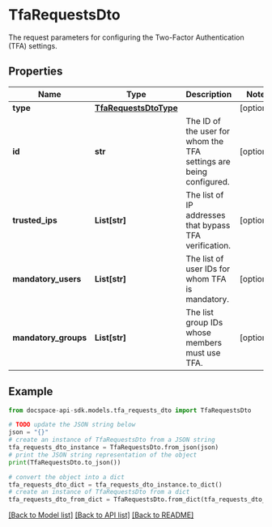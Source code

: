 # TfaRequestsDto
The request parameters for configuring the Two-Factor Authentication (TFA) settings.

## Properties

Name | Type | Description | Notes
------------ | ------------- | ------------- | -------------
**type** | [**TfaRequestsDtoType**](TfaRequestsDtoType.md) |  | [optional] 
**id** | **str** | The ID of the user for whom the TFA settings are being configured. | [optional] 
**trusted_ips** | **List[str]** | The list of IP addresses that bypass TFA verification. | [optional] 
**mandatory_users** | **List[str]** | The list of user IDs for whom TFA is mandatory. | [optional] 
**mandatory_groups** | **List[str]** | The list group IDs whose members must use TFA. | [optional] 

## Example

```python
from docspace-api-sdk.models.tfa_requests_dto import TfaRequestsDto

# TODO update the JSON string below
json = "{}"
# create an instance of TfaRequestsDto from a JSON string
tfa_requests_dto_instance = TfaRequestsDto.from_json(json)
# print the JSON string representation of the object
print(TfaRequestsDto.to_json())

# convert the object into a dict
tfa_requests_dto_dict = tfa_requests_dto_instance.to_dict()
# create an instance of TfaRequestsDto from a dict
tfa_requests_dto_from_dict = TfaRequestsDto.from_dict(tfa_requests_dto_dict)
```
[[Back to Model list]](../README.md#documentation-for-models) [[Back to API list]](../README.md#documentation-for-api-endpoints) [[Back to README]](../README.md)


